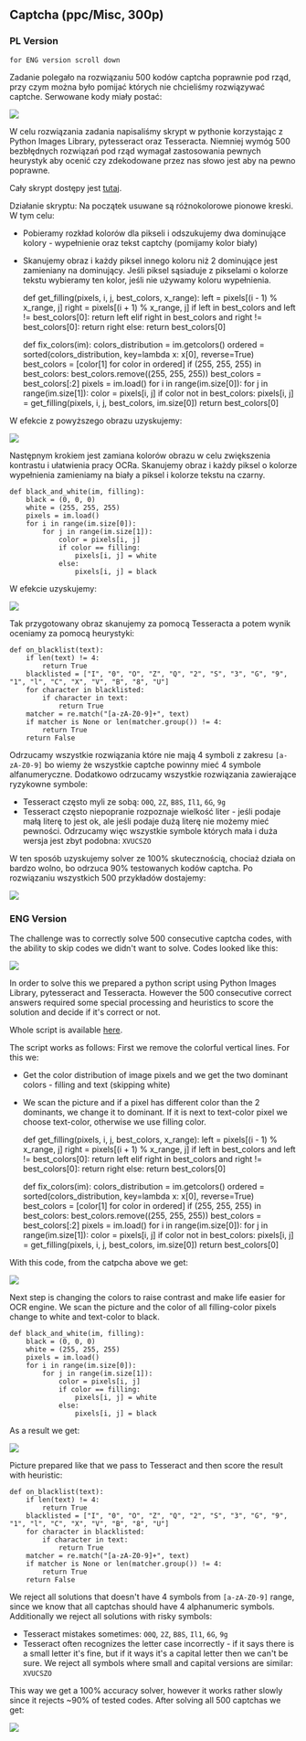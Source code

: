 ## Captcha (ppc/Misc, 300p)

### PL Version
`for ENG version scroll down`

Zadanie polegało na rozwiązaniu 500 kodów captcha poprawnie pod rząd, przy czym można było pomijać których nie chcieliśmy rozwiązywać captche. Serwowane kody miały postać:

![](./captcha.png)

W celu rozwiązania zadania napisaliśmy skrypt w pythonie korzystając z Python Images Library, pytesseract oraz Tesseracta. Niemniej wymóg 500 bezbłędnych rozwiązań pod rząd wymagał zastosowania pewnych heurystyk aby ocenić czy zdekodowane przez nas słowo jest aby na pewno poprawne.

Cały skrypt dostępy jest [tutaj](captcha.py).

Działanie skryptu:
Na początek usuwane są różnokolorowe pionowe kreski. W tym celu:

* Pobieramy rozkład kolorów dla pikseli i odszukujemy dwa dominujące kolory - wypełnienie oraz tekst captchy (pomijamy kolor biały)
* Skanujemy obraz i każdy piksel innego koloru niż 2 dominujące jest zamieniany na dominujący. Jeśli piksel sąsiaduje z pikselami o kolorze tekstu wybieramy ten kolor, jeśli nie używamy koloru wypełnienia.


	def get_filling(pixels, i, j, best_colors, x_range):
		left = pixels[(i - 1) % x_range, j]
		right = pixels[(i + 1) % x_range, j]
		if left in best_colors and left != best_colors[0]:
			return left
		elif right in best_colors and right != best_colors[0]:
			return right
		else:
			return best_colors[0]


	def fix_colors(im):
		colors_distribution = im.getcolors()
		ordered = sorted(colors_distribution, key=lambda x: x[0], reverse=True)
		best_colors = [color[1] for color in ordered]
		if (255, 255, 255) in best_colors:
			best_colors.remove((255, 255, 255))
		best_colors = best_colors[:2]
		pixels = im.load()
		for i in range(im.size[0]):
			for j in range(im.size[1]):
				color = pixels[i, j]
				if color not in best_colors:
					pixels[i, j] = get_filling(pixels, i, j, best_colors, im.size[0])
		return best_colors[0]


W efekcie z powyższego obrazu uzyskujemy:

![](./nostripes.png)

Następnym krokiem jest zamiana kolorów obrazu w celu zwiększenia kontrastu i ułatwienia pracy OCRa. Skanujemy obraz i każdy piksel o kolorze wypełnienia zamieniamy na biały a piksel i kolorze tekstu na czarny. 

	def black_and_white(im, filling):
		black = (0, 0, 0)
		white = (255, 255, 255)
		pixels = im.load()
		for i in range(im.size[0]):
			for j in range(im.size[1]):
				color = pixels[i, j]
				if color == filling:
					pixels[i, j] = white
				else:
					pixels[i, j] = black

W efekcie uzyskujemy:

![](./fixed.png)

Tak przygotowany obraz skanujemy za pomocą Tesseracta a potem wynik oceniamy za pomocą heurystyki:

	def on_blacklist(text):
		if len(text) != 4:
			return True
		blacklisted = ["I", "0", "O", "Z", "Q", "2", "S", "3", "G", "9", "1", "l", "C", "X", "V", "B", "8", "U"]
		for character in blacklisted:
			if character in text:
				return True
		matcher = re.match("[a-zA-Z0-9]+", text)
		if matcher is None or len(matcher.group()) != 4:
			return True
		return False

Odrzucamy wszystkie rozwiązania które nie mają 4 symboli z zakresu `[a-zA-Z0-9]` bo wiemy że wszystkie captche powinny mieć 4 symbole alfanumeryczne. Dodatkowo odrzucamy wszystkie rozwiązania zawierające ryzykowne symbole:

* Tesseract często myli ze sobą: `O0Q`, `2Z`, `B8S`, `Il1`, `6G`, `9g`
* Tesseract często niepopranie rozpoznaje wielkość liter - jeśli podaje małą literę to jest ok, ale jeśli podaje dużą literę nie możemy mieć pewności. Odrzucamy więc wszystkie symbole których mała i duża wersja jest zbyt podobna: `XVUCSZO`

W ten sposób uzyskujemy solver ze 100% skutecznością, chociaż działa on bardzo wolno, bo odrzuca 90% testowanych kodów captcha.
Po rozwiązaniu wszystkich 500 przykładów dostajemy:

![](./solved.png)

### ENG Version

The challenge was to correctly solve 500 consecutive captcha codes, with the ability to skip codes we didn't want to solve. Codes looked like this:

![](./captcha.png)

In order to solve this we prepared a python script using Python Images Library, pytesseract and Tesseracta. However the 500 consecutive correct answers required some special processing and heuristics to score the solution and decide if it's correct or not.

Whole script is available [here](captcha.py).

The script works as follows:
First we remove the colorful vertical lines. For this we:

* Get the color distribution of image pixels and we get the two dominant colors - filling and text (skipping white)
* We scan the picture and if a pixel has different color than the 2 dominants, we change it to dominant. If it is next to text-color pixel we choose text-color, otherwise we use filling color.

	def get_filling(pixels, i, j, best_colors, x_range):
		left = pixels[(i - 1) % x_range, j]
		right = pixels[(i + 1) % x_range, j]
		if left in best_colors and left != best_colors[0]:
			return left
		elif right in best_colors and right != best_colors[0]:
			return right
		else:
			return best_colors[0]


	def fix_colors(im):
		colors_distribution = im.getcolors()
		ordered = sorted(colors_distribution, key=lambda x: x[0], reverse=True)
		best_colors = [color[1] for color in ordered]
		if (255, 255, 255) in best_colors:
			best_colors.remove((255, 255, 255))
		best_colors = best_colors[:2]
		pixels = im.load()
		for i in range(im.size[0]):
			for j in range(im.size[1]):
				color = pixels[i, j]
				if color not in best_colors:
					pixels[i, j] = get_filling(pixels, i, j, best_colors, im.size[0])
		return best_colors[0]

With this code, from the catpcha above we get:

![](./nostripes.png)

Next step is changing the colors to raise contrast and make life easier for OCR engine. We scan the picture and the color of all filling-color pixels change to white and text-color to black.

	def black_and_white(im, filling):
		black = (0, 0, 0)
		white = (255, 255, 255)
		pixels = im.load()
		for i in range(im.size[0]):
			for j in range(im.size[1]):
				color = pixels[i, j]
				if color == filling:
					pixels[i, j] = white
				else:
					pixels[i, j] = black

As a result we get:

![](./fixed.png)

Picture prepared like that we pass to Tesseract and then score the result with heuristic:

	def on_blacklist(text):
		if len(text) != 4:
			return True
		blacklisted = ["I", "0", "O", "Z", "Q", "2", "S", "3", "G", "9", "1", "l", "C", "X", "V", "B", "8", "U"]
		for character in blacklisted:
			if character in text:
				return True
		matcher = re.match("[a-zA-Z0-9]+", text)
		if matcher is None or len(matcher.group()) != 4:
			return True
		return False

We reject all solutions that doesn't have 4 symbols from `[a-zA-Z0-9]` range, since we know that all captchas should have 4 alphanumeric symbols. Additionally we reject all solutions with risky symbols:

* Tesseract mistakes sometimes: `O0Q`, `2Z`, `B8S`, `Il1`, `6G`, `9g`
* Tesseract often recognizes the letter case incorrectly - if it says there is a small letter it's fine, but if it ways it's a capital letter then we can't be sure. We reject all symbols where small and capital versions are similar: `XVUCSZO`

This way we get a 100% accuracy solver, however it works rather slowly since it rejects ~90% of tested codes.
After solving all 500 captchas we get:

![](./solved.png)